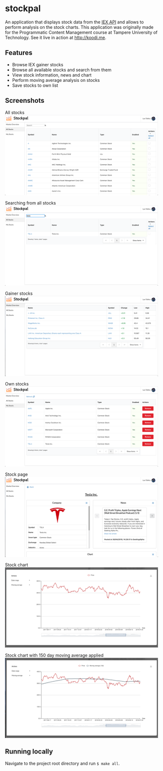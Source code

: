 # stockpal
An application that displays stock data from the [IEX API](https://iextrading.com/developer/docs/) and allows to perform analysis on the stock charts. This application was originally made for the Programmatic Content Management course at Tampere University of Technology. See it live in action at http://koodi.me.

## Features
- Browse IEX gainer stocks
- Browse all available stocks and search from them
- View stock information, news and chart
- Perform moving average analysis on stocks
- Save stocks to own list

## Screenshots
All stocks
![](https://raw.githubusercontent.com/l3ku/stockpal/master/screenshots/all_stocks.png)

Searching from all stocks
![](https://github.com/l3ku/stockpal/blob/master/screenshots/stock_search.png)

Gainer stocks
![](https://raw.githubusercontent.com/l3ku/stockpal/master/screenshots/gainers.png)

Own stocks
![](https://raw.githubusercontent.com/l3ku/stockpal/master/screenshots/my_stocks.png)

Stock page
![](https://github.com/l3ku/stockpal/blob/master/screenshots/stock_page.png)

Stock chart
![](https://raw.githubusercontent.com/l3ku/stockpal/master/screenshots/chart.png)

Stock chart with 150 day moving average applied
![](https://raw.githubusercontent.com/l3ku/stockpal/master/screenshots/chart_moving_average.png)

## Running locally
Navigate to the project root directory and run `$ make all`.
